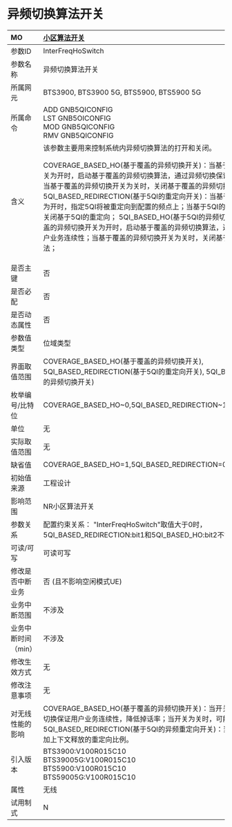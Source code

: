 # 异频切换算法开关<table><thread><tr><th align = "left">MO</th><th align = "left"><a href = "index.html#异频切换算法开关-4">小区算法开关</a></td></tr></thread><tbody><tr><td>参数ID</td><td>InterFreqHoSwitch</td></tr><tr><td>参数名称</td><td> 
异频切换算法开关</td></tr><tr><td>所属网元</td><td>BTS3900, BTS3900 5G, BTS5900, BTS5900 5G</td></tr><tr><td>所属命令</td><td>ADD GNB5QICONFIG<br>LST GNB5OICONFIG<br>MOD GNB5QICONFIG<br>RMV GNB5QICONFIG</td></tr><tr><td>含义</td><td> 
该参数主要用来控制系统内异频切换算法的打开和关闭。

COVERAGE_BASED_HO(基于覆盖的异频切换开关)：当基于覆盖的异频切换开关为开时，启动基于覆盖的异频切换算法，通过异频切换保证用户业务连续性；当基于覆盖的异频切换开关为关时，关闭基于覆盖的异频切换算法；
5QI_BASED_REDIRECTION(基于5QI的重定向开关)：当基于5QI的重定向开关为开时，指定5QI将被重定向到配置的频点上；当基于5QI的重定向开关为关时，关闭基于5QI的重定向；
5QI_BASED_HO(基于5QI的异频切换开关)：当基于覆盖的异频切换开关为开时，启动基于覆盖的异频切换算法，通过异频切换保证用户业务连续性；当基于覆盖的异频切换开关为关时，关闭基于覆盖的异频切换算法；
</td></tr><tr><td>是否主键</td><td>否</td></tr><tr><td>是否必配</td><td>否</td></tr><tr><td>是否动态属性</td><td>否</td></tr><tr><td>参数值类型</td><td>位域类型</td></tr><tr><td>界面取值范围</td><td> 
COVERAGE_BASED_HO(基于覆盖的异频切换开关),
5QI_BASED_REDIRECTION(基于5QI的重定向开关),
5QI_BASED_HO(基于5QI的异频切换开关)</td></tr><tr><td>枚举编号/比特位</td><td>COVERAGE_BASED_HO~0,5QI_BASED_REDIRECTION~1,5QI_BASED_HO~2</td></tr><tr><td>单位</td><td>无</td></tr><tr><td>实际取值范围</td><td>无</td></tr><tr><td>缺省值</td><td> 
COVERAGE_BASED_HO=1,5QI_BASED_REDIRECTION=0,5QI_BASED_HO=0</td></tr><tr><td>初始值来源</td><td>工程设计</td></tr><tr><td>影响范围</td><td>NR小区算法开关</td></tr><tr><td>参数关系</td><td>配置约束关系：
"InterFreqHoSwitch"取值大于0时，5QI_BASED_REDIRECTION:bit1和5QI_BASED_HO:bit2不能同时为1</td></tr><tr><td>可读/可写</td><td>可读可写</td></tr><tr><td>修改是否中断业务</td><td>否 (且不影响空闲模式UE)</td></tr><tr><td>业务中断范围</td><td>不涉及</td></tr><tr><td>业务中断时间（min）</td><td>不涉及</td></tr><tr><td>修改生效方式</td><td>无</td></tr><tr><td>修改注意事项</td><td>无</td></tr><tr><td>对无线性能的影响</td><td>COVERAGE_BASED_HO(基于覆盖的异频切换开关)：当开关为开时，通过异频切换保证用户业务连续性，降低掉话率；当开关为关时，可能会增加掉话率。5QI_BASED_REDIRECTION(基于5QI的异频重定向开关)：当开关为开时，会增加上下文释放的重定向比例。</td></tr><tr><td>引入版本</td><td>BTS3900:V100R015C10<br>BTS39005G:V100R015C10<br>BTS5900:V100R015C10<br>BTS59005G:V100R015C10</td></tr><tr><td>属性</td><td>无线</td></tr><tr><td>试用制式</td><td>N</td></tr></tbody></table>